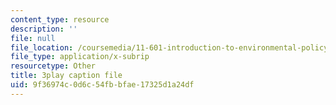 ```yaml
---
content_type: resource
description: ''
file: null
file_location: /coursemedia/11-601-introduction-to-environmental-policy-and-planning-fall-2016/9f36974c0d6c54fbbfae17325d1a24df_klPt8DrL5tc.vtt
file_type: application/x-subrip
resourcetype: Other
title: 3play caption file
uid: 9f36974c-0d6c-54fb-bfae-17325d1a24df
---
```

